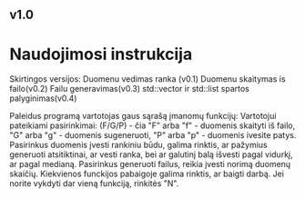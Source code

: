 ## v1.0
# Naudojimosi instrukcija

Skirtingos versijos:
Duomenu vedimas ranka (v0.1)
Duomenu skaitymas is failo(v0.2)
Failu generavimas(v0.3)
std::vector ir std::list spartos palyginimas(v0.4)

Paleidus programą vartotojas gaus sąrašą įmanomų funkcijų:
Vartotojui pateikiami pasirinkimai: (F/G/P) - čia "F" arba "f" - duomenis skaityti iš failo, "G" arba "g" - duomenis sugeneruoti, "P" arba "p" - duomenis ivesite patys.
Pasirinkus duomenis įvesti rankiniu būdu, galima rinktis, ar pažymius generuoti atsitiktinai, ar vesti ranka, bei ar galutinį balą išvesti pagal vidurkį, ar pagal medianą.
Pasirinkus generuoti failus, reikia įvesti norimą duomenų skaičių.
Kiekvienos funckijos pabaigoje galima rinktis, ar baigti darbą. Jei norite vykdyti dar vieną funkciją, rinkitės "N".
